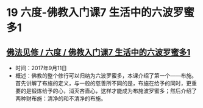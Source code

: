 # 19 六度-佛教入门课7 生活中的六波罗蜜多1

## [佛法见修 / 六度 / 佛教入门课7 生活中的六波罗蜜多1](https://www.fohuifayu.com/index.php/huideng-jiangtang/fofa-jianxiu/liu-du/2329-l17071)

- 时间：2017年9月11日
- 概述：佛教的整个修行可以归纳为六波罗蜜多，本课介绍了第一个——布施。首先讲解了布施的定义，与一般的慈善所不同的是，布施在给予的同时，更重要的是锻炼给予的心，消灭吝啬心，这样才能成为布施波罗蜜多；然后介绍了两种财布施：清净的和不清净的布施。